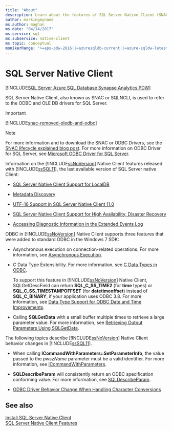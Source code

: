 ```yaml
---
title: "About"
description: Learn about the features of SQL Server Native Client (SNAC). SQL Server Native Client refers to ODBC and OLE DB drivers for SQL Server.
author: markingmyname
ms.author: maghan
ms.date: "04/14/2017"
ms.service: sql
ms.subservice: native-client
ms.topic: conceptual
monikerRange: ">=aps-pdw-2016||=azuresqldb-current||=azure-sqldw-latest||>=sql-server-2016||>=sql-server-linux-2017||=azuresqldb-mi-current"
---
```

# SQL Server Native Client
[!INCLUDE[SQL Server Azure SQL Database Synapse Analytics PDW](../../includes/applies-to-version/sql-asdb-asdbmi-asa-pdw.md)]

SQL Server Native Client, also known as SNAC or SQLNCLI, is used to refer to the ODBC and OLE DB drivers for SQL Server.

> [!IMPORTANT] 
> [!INCLUDE[snac-removed-oledb-and-odbc](../../includes/snac-removed-oledb-and-odbc.md)] 

> [!NOTE]
> For more information and to download the SNAC or ODBC Drivers, see the [SNAC lifecycle explained blog post](/archive/blogs/sqlreleaseservices/snac-lifecycle-explained). For more information on ODBC Driver for SQL Server, see [Microsoft ODBC Driver for SQL Server](../../connect/odbc/microsoft-odbc-driver-for-sql-server.md).

 Information on the [!INCLUDE[ssNoVersion](../../includes/ssnoversion-md.md)] Native Client features released with [!INCLUDE[ssSQL11](../../includes/sssql11-md.md)], the last available version of SQL Server native Client:

-   [SQL Server Native Client Support for LocalDB](../../relational-databases/native-client/features/sql-server-native-client-support-for-localdb.md)  

-   [Metadata Discovery](../../relational-databases/native-client/features/metadata-discovery.md)  

-   [UTF-16 Support in SQL Server Native Client 11.0](../../relational-databases/native-client/features/utf-16-support-in-sql-server-native-client-11-0.md)  

-   [SQL Server Native Client Support for High Availability, Disaster Recovery](../../relational-databases/native-client/features/sql-server-native-client-support-for-high-availability-disaster-recovery.md)  

-   [Accessing Diagnostic Information in the Extended Events Log](../../relational-databases/native-client/features/accessing-diagnostic-information-in-the-extended-events-log.md)  

ODBC in [!INCLUDE[ssNoVersion](../../includes/ssnoversion-md.md)] Native Client supports three features that were added to standard ODBC in the Windows 7 SDK:  

-   Asynchronous execution on connection-related operations. For more information, see [Asynchronous Execution](../../odbc/reference/develop-app/asynchronous-execution-polling-method.md).  

-   C Data Type Extensibility. For more information, see [C Data Types in ODBC](../../odbc/reference/develop-app/c-data-types-in-odbc.md).  

     To support this feature in [!INCLUDE[ssNoVersion](../../includes/ssnoversion-md.md)] Native Client, SQLGetDescField can return **SQL_C_SS_TIME2** (for **time** types) or **SQL_C_SS_TIMESTAMPOFFSET** (for **datetimeoffset**) instead of **SQL_C_BINARY**, if your application uses ODBC 3.8. For more information, see [Data Type Support for ODBC Date and Time Improvements](../../relational-databases/native-client-odbc-date-time/data-type-support-for-odbc-date-and-time-improvements.md).  

-   Calling **SQLGetData** with a small buffer multiple times to retrieve a large parameter value. For more information, see [Retrieving Output Parameters Using SQLGetData](../../odbc/reference/develop-app/retrieving-output-parameters-using-sqlgetdata.md).  

 The following topics describe [!INCLUDE[ssNoVersion](../../includes/ssnoversion-md.md)] Native Client behavior changes in [!INCLUDE[ssSQL11](../../includes/sssql11-md.md)].  

-   When calling **ICommandWithParameters::SetParameterInfo**, the value passed to the *pwszName* parameter must be a valid identifier. For more information, see [ICommandWithParameters](../../relational-databases/native-client-ole-db-interfaces/icommandwithparameters.md).  

-   **SQLDescribeParam** will consistently return an ODBC specification conforming value. For more information, see [SQLDescribeParam](../../relational-databases/native-client-odbc-api/sqldescribeparam.md).  

-   [ODBC Driver Behavior Change When Handling Character Conversions](../../relational-databases/native-client/features/odbc-driver-behavior-change-when-handling-character-conversions.md)  

## See also  
[Install SQL Server Native Client](../../relational-databases/native-client/applications/installing-sql-server-native-client.md)  
 [SQL Server Native Client Features](../../relational-databases/native-client/features/sql-server-native-client-features.md)
